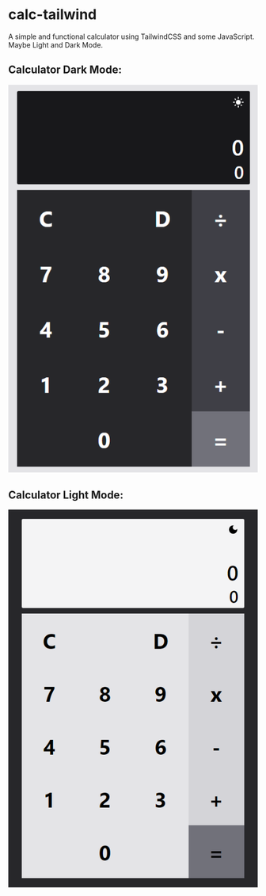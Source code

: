 # calc-tailwind

A simple and functional calculator using TailwindCSS and some JavaScript. Maybe Light and Dark Mode.

## Calculator Dark Mode:

![Dark Mode](/images/dark-calc.png "Calculator")

## Calculator Light Mode:

![Light Mode](/images/light-calc.png "Calculator")
